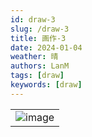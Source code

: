 ```yaml
---
id: draw-3
slug: /draw-3
title: 画作-3
date: 2024-01-04
weather: 晴
authors: LanM
tags: [draw]
keywords: [draw]
---
```


|                         |
| :---------------------: |
| ![image](./img/3-1.jpg) |
